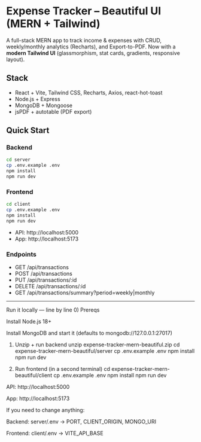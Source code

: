 # Expense Tracker – Beautiful UI (MERN + Tailwind)

A full-stack MERN app to track income & expenses with CRUD, weekly/monthly analytics (Recharts), and Export-to-PDF. Now with a **modern Tailwind UI** (glassmorphism, stat cards, gradients, responsive layout).

## Stack
- React + Vite, Tailwind CSS, Recharts, Axios, react-hot-toast
- Node.js + Express
- MongoDB + Mongoose
- jsPDF + autotable (PDF export)

## Quick Start

### Backend
```bash
cd server
cp .env.example .env
npm install
npm run dev
```

### Frontend
```bash
cd client
cp .env.example .env
npm install
npm run dev
```

- API: http://localhost:5000
- App: http://localhost:5173

### Endpoints
- GET /api/transactions
- POST /api/transactions
- PUT /api/transactions/:id
- DELETE /api/transactions/:id
- GET /api/transactions/summary?period=weekly|monthly

_____________________________________________________________________________

Run it locally — line by line
0) Prereqs

Install Node.js 18+

Install MongoDB and start it (defaults to mongodb://127.0.0.1:27017)

1) Unzip + run backend
unzip expense-tracker-mern-beautiful.zip
cd expense-tracker-mern-beautiful/server
cp .env.example .env
npm install
npm run dev

2) Run frontend (in a second terminal)
cd expense-tracker-mern-beautiful/client
cp .env.example .env
npm install
npm run dev


API: http://localhost:5000

App: http://localhost:5173

If you need to change anything:

Backend: server/.env → PORT, CLIENT_ORIGIN, MONGO_URI

Frontend: client/.env → VITE_API_BASE
